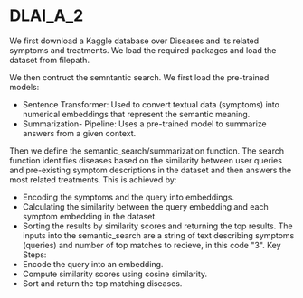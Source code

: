 # DLAI_A_2

We first download a Kaggle database over Diseases and its related symptoms and treatments.
We load the required packages and load the dataset from filepath. 


We then contruct the semntantic search.
We first load the pre-trained models:
  - Sentence Transformer: Used to convert textual data (symptoms) into numerical embeddings that represent the semantic meaning.
  - Summarization- Pipeline: Uses a pre-trained model to summarize answers from a given context.

Then we define the semantic_search/summarization function. The search function identifies diseases based on the similarity between user queries and pre-existing symptom descriptions in the dataset and then answers the most related treatments. This is achieved by:
  - Encoding the symptoms and the query into embeddings.
  - Calculating the similarity between the query embedding and each symptom embedding in the dataset.
  - Sorting the results by similarity scores and returning the top results.
The inputs into the semantic_search are a string of text describing symptoms (queries) and number of top matches to recieve, in this code "3".
Key Steps:
  - Encode the query into an embedding.
  - Compute similarity scores using cosine similarity.
  - Sort and return the top matching diseases. 
